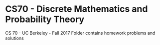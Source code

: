 # CS70 - Discrete Mathematics and Probability Theory
CS 70 - UC Berkeley - Fall 2017
Folder contains homework problems and solutions
